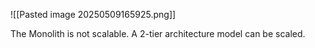
![[Pasted image 20250509165925.png]]

The Monolith is not scalable. A 2-tier architecture model can be scaled. 